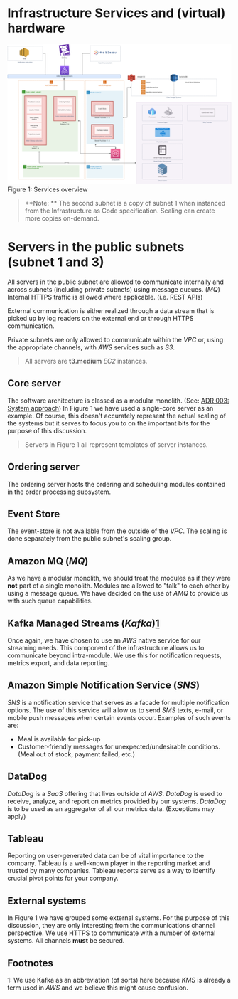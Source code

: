 # Infrastructure Services and (virtual) hardware

![Figure 1: Services overview](../../img/services.png)
Figure 1: Services overview

> **Note: ** The second subnet is a copy of subnet 1 when instanced from the Infrastructure as Code specification. Scaling can create more copies on-demand.

# Servers in the public subnets (subnet 1 and 3)
All servers in the public subnet are allowed to communicate internally and across subnets (including private subnets) using message queues. (_MQ_) Internal HTTPS traffic is allowed where applicable. (i.e. REST APIs)

External communication is either realized through a data stream that is picked up by log readers on the external end or through HTTPS communication.

Private subnets are only allowed to communicate within the _VPC_ or, using the appropriate channels, with _AWS_ services such as _S3_.

> All servers are **t3.medium** _EC2_ instances.

## Core server
The software architecture is classed as a modular monolith. (See: [ADR 003: System approach](../../4.ADRs/002%20System%20approach.md)) In Figure 1 we have used a single-core server as an example. Of course, this doesn't accurately represent the actual scaling of the systems but it serves to focus you to on the important bits for the purpose of this discussion.

> Servers in Figure 1 all represent templates of server instances.

## Ordering server
The ordering server hosts the ordering and scheduling modules contained in the order processing subsystem. 

## Event Store
The event-store is not available from the outside of the _VPC_. The scaling is done separately from the public subnet's scaling group.

## Amazon MQ (_MQ_)
As we have a modular monolith, we should treat the modules as if they were **not** part of a single monolith. Modules are allowed to "talk" to each other by using a message queue. We have decided on the use of _AMQ_ to provide us with such queue capabilities.

## Kafka Managed Streams (_Kafka_)[1](#footnotes)
Once again, we have chosen to use an _AWS_ native service for our streaming needs. This component of the infrastructure allows us to communicate beyond intra-module. We use this for notification requests, metrics export, and data reporting.

## Amazon Simple Notification Service (_SNS_)
_SNS_ is a notification service that serves as a facade for multiple notification options. The use of this service will allow us to send _SMS_ texts, e-mail, or mobile push messages when certain events occur. Examples of such events are:
- Meal is available for pick-up
- Customer-friendly messages for unexpected/undesirable conditions. (Meal out of stock, payment failed, etc.)

## DataDog
_DataDog_ is a _SaaS_ offering that lives outside of _AWS_. _DataDog_ is used to receive, analyze, and report on metrics provided by our systems. _DataDog_ is to be used as an aggregator of all our metrics data. (Exceptions may apply)

## Tableau
Reporting on user-generated data can be of vital importance to the company. Tableau is a well-known player in the reporting market and trusted by many companies. Tableau reports serve as a way to identify crucial pivot points for your company.

## External systems
In Figure 1 we have grouped some external systems. For the purpose of this discussion, they are only interesting from the communications channel perspective. We use HTTPS to communicate with a number of external systems. All channels **must** be secured.

## Footnotes
1: We use Kafka as an abbreviation (of sorts) here because _KMS_ is already a term used in _AWS_ and we believe this might cause confusion.

